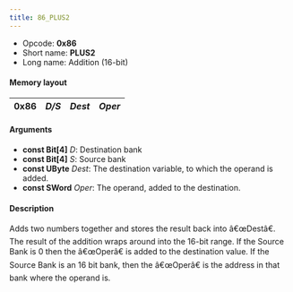 ```yaml
---
title: 86_PLUS2
---
```


-   Opcode: **0x86**
-   Short name: **PLUS2**
-   Long name: Addition (16-bit)

#### Memory layout

| 0x86 | *D/S* | *Dest* | *Oper* |
|------|-------|--------|--------|

#### Arguments

-   **const Bit\[4\]** *D*: Destination bank
-   **const Bit\[4\]** *S*: Source bank
-   **const UByte** *Dest*: The destination variable, to which the operand is added.
-   **const SWord** *Oper*: The operand, added to the destination.

#### Description

Adds two numbers together and stores the result back into â€œDestâ€. The result of the addition wraps around into the 16-bit range. If the Source Bank is 0 then the â€œOperâ€ is added to the destination value. If the Source Bank is an 16 bit bank, then the â€œOperâ€ is the address in that bank where the operand is.
